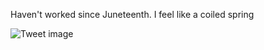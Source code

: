 Haven't worked since Juneteenth. I feel like a coiled spring


![Tweet image](/assets/crosspoast/GuFe3sea0AA5_vH.jpg)

